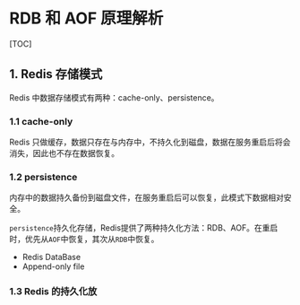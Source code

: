 # RDB 和 AOF 原理解析

[TOC]

## 1. Redis 存储模式

Redis 中数据存储模式有两种：cache-only、persistence。

### 1.1 cache-only

Redis 只做缓存，数据只存在与内存中，不持久化到磁盘，数据在服务重启后将会消失，因此也不存在数据恢复。

### 1.2 persistence

内存中的数据持久备份到磁盘文件，在服务重启后可以恢复，此模式下数据相对安全。

`persistence`持久化存储，Redis提供了两种持久化方法：RDB、AOF。在重启时，优先从`AOF`中恢复，其次从`RDB`中恢复。



- Redis DataBase
- Append-only file

### 1.3 Redis 的持久化放